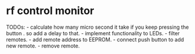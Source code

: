 # rf control monitor

TODOs:
    - calculate how many micro second it take if you keep pressing the button . so add a delay to that.
    - implement functionality to LEDs.
    - filter remotes.
    - add remote address to EEPROM.
    - connect push button to add new remote.
    - remove remote.
